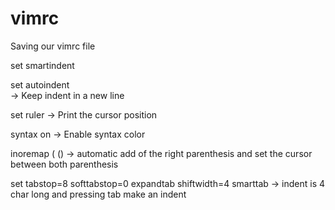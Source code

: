 # vimrc
Saving our vimrc file

set smartindent 

set autoindent  
-> Keep indent in a new line

set ruler
-> Print the cursor position

syntax on
-> Enable syntax color

inoremap ( ()<left>
-> automatic add of the right parenthesis and set the cursor between both parenthesis

set tabstop=8 softtabstop=0 expandtab shiftwidth=4 smarttab
-> indent is 4 char long and pressing tab make an indent
